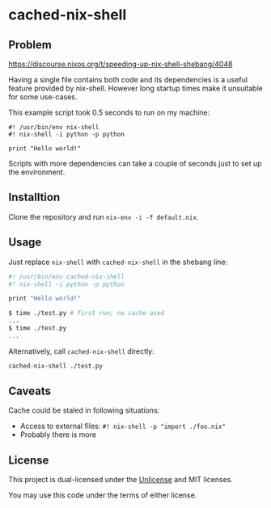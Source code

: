 # cached-nix-shell


## Problem

https://discourse.nixos.org/t/speeding-up-nix-shell-shebang/4048

Having a single file contains both code and its dependencies is a useful feature provided by nix-shell. However long startup times make it unsuitable for some use-cases.

This example script took 0.5 seconds to run on my machine:

```
#! /usr/bin/env nix-shell
#! nix-shell -i python -p python

print "Hello world!"
```

Scripts with more dependencies can take a couple of seconds just to set up the environment.


## Installtion

Clone the repository and run `nix-env -i -f default.nix`.


## Usage

Just replace `nix-shell` with `cached-nix-shell` in the shebang line:

```sh
#! /usr/bin/env cached-nix-shell
#! nix-shell -i python -p python

print "Hello world!"
```

```sh
$ time ./test.py # first run; no cache used
...
$ time ./test.py
...
```

Alternatively, call `cached-nix-shell` directly:

```sh
cached-nix-shell ./test.py
```


## Caveats

Cache could be staled in following situations:

* Access to external files: `#! nix-shell -p "import ./foo.nix"`
* Probably there is more


## License

This project is dual-licensed under the [Unlicense](https://unlicense.org) and MIT licenses.

You may use this code under the terms of either license.
